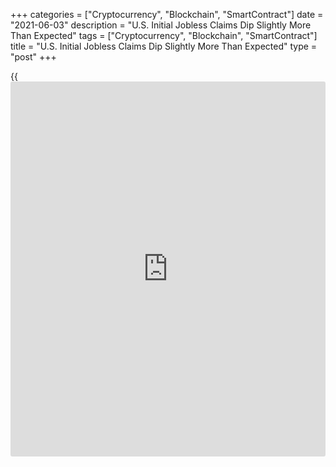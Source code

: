 +++
categories = ["Cryptocurrency", "Blockchain", "SmartContract"]
date = "2021-06-03"
description = "U.S. Initial Jobless Claims Dip Slightly More Than Expected"
tags = ["Cryptocurrency", "Blockchain", "SmartContract"]
title = "U.S. Initial Jobless Claims Dip Slightly More Than Expected"
type = "post"
+++

{{<iframe id="large-banner" src="https://www.bounty.group/#slide=16.0" width="100%" height="600" scrolling="no" style="border: 0px solid rgb(216, 221, 230); border-radius: 3px;">}}

A day ahead of the release of the more closely watched monthly jobs
report, the Labor Department released a report on Thursday showing a
modest decrease in first-time claims for U.S. unemployment benefits in
the week ended May 29th.

The report said initial jobless claims dipped to 385,000, a decrease of
20,000 from the previous week's revised level of 405,000.

Economists had expected jobless claims to edge down to 395,000 from the
406,000 originally reported for the previous week.

With the slightly bigger than expected decrease, jobless claims once
again fell to their lowest level since hitting 256,000 in the week ended
March 14, 2020.

For comments and feedback [contact](https://www.playgroundfx.com/contact/): editorial@rtt[news](https://www.letsplayfx.com/blog/forex-news-website/).com

[Economic News][1]

 **What parts of the world are seeing the best (and worst) economic
performances lately? Click[here][2] to check out our [Econ Scorecard][2]
and find out! See up-to-the-moment [ranking](https://www.playgroundfx.com/blog/crypto-exchange-ranking/)s for the best and worst
performers in [GDP][3], [unemployment rate][4], [inflation][5] and much
more.**

   1. www.rtt[news](https://www.letsplayfx.com/blog/forex-news-website/).com/Content/EconomicNews.aspx
   2. www.rtt[news](https://www.letsplayfx.com/blog/forex-news-website/).com/economic-scorecard/world-rank/industrial-production/highest-performance.aspx
   3. www.rtt[news](https://www.letsplayfx.com/blog/forex-news-website/).com/economic-scorecard/world-rank/GDP/highest-performance.aspx
   4. www.rtt[news](https://www.letsplayfx.com/blog/forex-news-website/).com/economic-scorecard/world-rank/unemployment-rate/lowest-performance.aspx
   5. www.rtt[news](https://www.letsplayfx.com/blog/forex-news-website/).com/economic-scorecard/world-rank/CPI/highest-performance.aspx